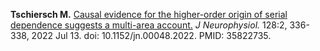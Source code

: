 **Tschiersch M.** [Causal evidence for the higher-order origin of serial dependence suggests a multi-area account.](https://journals.physiology.org/doi/abs/10.1152/jn.00048.2022?rfr_dat=cr_pub++0pubmed&url_ver=Z39.88-2003&rfr_id=ori%3Arid%3Acrossref.org)
*J Neurophysiol.* 128:2, 336-338, 2022 Jul 13. doi: 10.1152/jn.00048.2022. PMID: 35822735.

